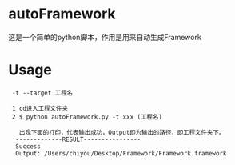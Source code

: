 # autoFramework
这是一个简单的python脚本，作用是用来自动生成Framework

# Usage

     -t --target 工程名
   
     1 cd进入工程文件夹
     2 $ python autoFramework.py -t xxx (工程名)
       
       出现下面的打印，代表输出成功，Output即为输出的路径，即工程文件夹下。
      -------------RESULT----------------
      Success
      Output: /Users/chiyou/Desktop/Framework/Framework.framework
     